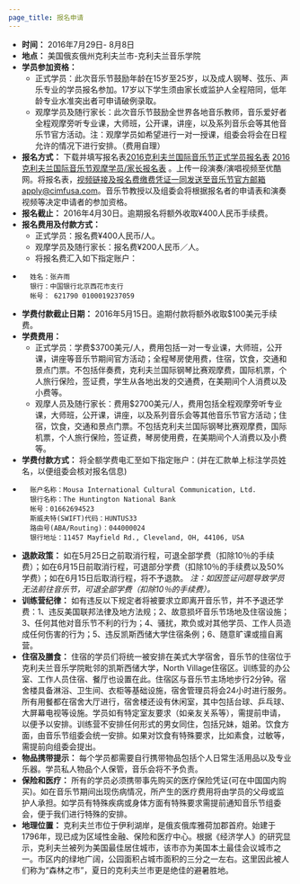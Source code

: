 ```yaml
---
page_title: 报名申请
---
```


- **时间：** 2016年7月29日- 8月8日
- **地点：** 美国俄亥俄州克利夫兰市-克利夫兰音乐学院
- **学员参加资格：**
    * 正式学员：此次音乐节鼓励年龄在15岁至25岁，以及成人钢琴、弦乐、声乐专业的学员报名参加。17岁以下学生须由家长或监护人全程陪同，低年龄专业水准突出者可申请破例录取。
    * 观摩学员及随行家长：此次音乐节鼓励全世界各地音乐教师，音乐爱好者全程观摩旁听专业课，大师班，公开课，讲座，以及系列音乐会等其他音乐节官方活动。注：观摩学员如希望进行一对一授课，组委会将会在日程允许的情况下进行安排。（费用自理）
- **报名方式：** 下载并填写报名表[2016克利夫兰国际音乐节正式学员报名表](/application-form-full-time.pdf)
[2016克利夫兰国际音乐节观摩学员/家长报名表](/application-form-audit-parent.pdf)
。上传一段演奏/演唱视频至优酷网。将报名表，视频链接及报名费缴费凭证一同发送至音乐节官方邮箱apply@cimfusa.com。音乐节教授以及组委会将根据报名者的申请表和演奏视频等决定申请者的参加资格。
- **报名截止：** 2016年4月30日。逾期报名将额外收取¥400人民币手续费。
- **报名费用及付款方式：**
    * 正式学员：报名费¥400人民币/人。
    * 观摩学员及随行家长：报名费¥200人民币／人。
    * 将报名费汇入如下指定账户：
*       姓名：张卉雨
        银行：中国银行北京西花市支行
        帐号： 621790 0100019237059
- **学费付款截止日期：** 2016年5月15日。逾期付款将额外收取$100美元手续费。
- **学费费用：**
    * 正式学员：学费$3700美元/人，费用包括一对一专业课，大师班，公开课，讲座等音乐节期间官方活动；全程琴房使用费，住宿，饮食，交通和景点门票。不包括伴奏费，克利夫兰国际钢琴比赛观摩费，国际机票，个人旅行保险，签证费，学生从各地出发的交通费，在美期间个人消费以及小费等。
    * 观摩人员及随行家长：费用$2700美元/人，费用包括全程观摩旁听专业课，大师班，公开课，讲座，以及系列音乐会等其他音乐节官方活动；住宿，饮食，交通和景点门票。不包括克利夫兰国际钢琴比赛观摩费，国际机票，个人旅行保险，签证费，琴房使用费，在美期间个人消费以及小费等。
- **学费付款方式：** 将全额学费电汇至如下指定账户：(并在汇款单上标注学员姓名，以便组委会核对报名信息)
*       账户名称：Mousa International Cultural Communication, Ltd.   
        银行名称：The Huntington National Bank      
        帐号：01662694523
        斯威夫特(SWIFT)代码：HUNTUS33
        路由号(ABA/Routing)：044000024
        银行地址：11457 Mayfield Rd., Cleveland, OH, 44106, USA
- **退款政策：** 如在5月25日之前取消行程，可退全部学费（扣除10％的手续费）；如在6月15日前取消行程，可退部分学费（扣除10％的手续费以及50%学费）；如在6月15日后取消行程，将不予退款。
_注：如因签证问题导致学员无法前往音乐节，可退全部学费（扣除10％的手续费）。_
- **训练营纪律：** 如有违反以下规定者将被要求立即离开音乐节，并不予退还学费：1、违反美国联邦法律及地方法规；2、故意损坏音乐节场地及住宿设施；3、任何其他对音乐节不利的行为；4、骚扰，欺负或对其他学员、工作人员造成任何伤害的行为；5、违反凯斯西储大学住宿条例；6、随意旷课或擅自离营。
- **住宿及膳食：** 住宿的学员们将统一被安排在美式大学宿舍，音乐节的住宿位于克利夫兰音乐学院毗邻的凯斯西储大学，North Village住宿区。训练营的办公室、工作人员住宿、餐厅也设置在此。住宿区与音乐节主场地步行2分钟。宿舍楼具备淋浴、卫生间、衣柜等基础设施，宿舍管理员将会24小时进行服务。所有用餐都在宿舍大厅进行，宿舍楼还设有休闲室，其中包括台球、乒乓球、大屏幕电视等设施。学员如有特定室友要求（如亲友关系等），需提前申请，以便予以安排。训练营不安排任何形式的男女同住，包括兄妹，姐弟。饮食方面，由音乐节组委会统一安排。如果对饮食有特殊要求，比如素食，过敏等，需提前向组委会提出。
- **物品携带提示：** 每个学员都需要自行携带物品包括个人日常生活用品以及专业乐器。学员私人物品个人保管，音乐会将不予负责。
- **保险和医疗：** 所有的学员必须携带事先购买的医疗保险凭证(可在中国国内购买)。如在音乐节期间出现伤病情况，所产生的医疗费用将由学员的父母或监护人承担。如学员有特殊疾病或身体方面有特殊要求需提前通知音乐节组委会，便于我们进行特殊的安排。
- **地理位置：** 克利夫兰市位于伊利湖岸，是俄亥俄库雅荷加郡首府。始建于1796年，现已成为区域性金融、保险和医疗中心。根据《经济学人》的研究显示，克利夫兰被列为美国最佳居住城市，该市亦为美国本土最佳会议城市之一。市区内的绿地广阔，公园面积占城市面积的三分之一左右。这里因此被人们称为“森林之市”，夏日的克利夫兰市更是绝佳的避暑胜地。
